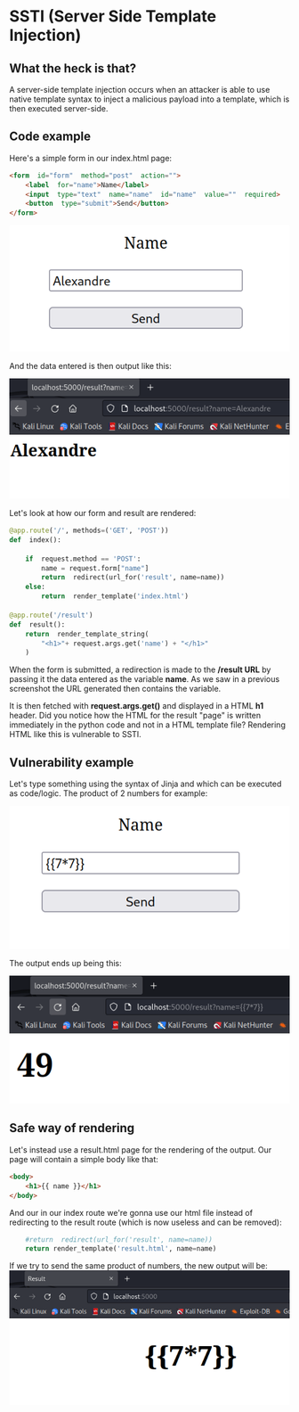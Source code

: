 # SSTI (Server Side Template Injection)

## What the heck is that?

A server-side template injection occurs when an attacker is able to use native template syntax to inject a malicious payload into a template, which is then executed server-side.

## Code example

Here's a simple form in our index.html page:

``` html
<form  id="form"  method="post"  action=""> 
    <label  for="name">Name</label>
	<input  type="text"  name="name"  id="name"  value=""  required>
	<button  type="submit">Send</button>
</form>
```
    
![Form](https://github.com/alexandrentougas/FlaskSSTIDemo/blob/main/assets/Form.PNG)

And the data entered is then output like this:

![Output](https://github.com/alexandrentougas/FlaskSSTIDemo/blob/main/assets/Output.PNG)

Let's look at how our form and result are rendered:

``` python
@app.route('/', methods=('GET', 'POST'))
def  index():
    
    if  request.method == 'POST':
	    name = request.form["name"]
	    return  redirect(url_for('result', name=name))
    else:
	    return  render_template('index.html')
  	    
@app.route('/result')  
def  result():
    return  render_template_string(
        "<h1>"+ request.args.get('name') + "</h1>"
    )
```

When the form is submitted, a redirection is made to the **/result URL** by passing it the data entered as the variable **name**.  As we saw in a previous screenshot the URL generated then contains the variable. 

It is then fetched with **request.args.get()** and displayed in a HTML **h1** header. Did you notice how the HTML for the result "page" is written immediately in the python code and not in a HTML template  file? Rendering HTML like this is vulnerable to SSTI.

## Vulnerability example
Let's type something using the syntax of Jinja and  which can be executed as code/logic. The product of 2 numbers for example:

![Form2](https://github.com/alexandrentougas/FlaskSSTIDemo/blob/main/assets/Form2.PNG)

The output ends up being this:

![Output2](https://github.com/alexandrentougas/FlaskSSTIDemo/blob/main/assets/Output2.PNG)

## Safe way of rendering
Let's instead use a result.html page for the rendering of the output. Our page will contain a simple body like that:

``` html
<body>
    <h1>{{ name }}</h1>
</body>
```

And our in our index route we're gonna use our html file instead of redirecting to the result route (which is now useless and can be removed):

``` python
    #return  redirect(url_for('result', name=name)) 
    return render_template('result.html', name=name)
```

If we try to send the same product of numbers, the new output will be:
![Output3](https://github.com/alexandrentougas/FlaskSSTIDemo/blob/main/assets/Output3.PNG)